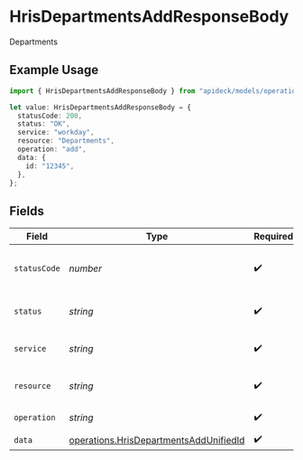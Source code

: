 # HrisDepartmentsAddResponseBody

Departments

## Example Usage

```typescript
import { HrisDepartmentsAddResponseBody } from "apideck/models/operations";

let value: HrisDepartmentsAddResponseBody = {
  statusCode: 200,
  status: "OK",
  service: "workday",
  resource: "Departments",
  operation: "add",
  data: {
    id: "12345",
  },
};
```

## Fields

| Field                                                                                            | Type                                                                                             | Required                                                                                         | Description                                                                                      | Example                                                                                          |
| ------------------------------------------------------------------------------------------------ | ------------------------------------------------------------------------------------------------ | ------------------------------------------------------------------------------------------------ | ------------------------------------------------------------------------------------------------ | ------------------------------------------------------------------------------------------------ |
| `statusCode`                                                                                     | *number*                                                                                         | :heavy_check_mark:                                                                               | HTTP Response Status Code                                                                        | 200                                                                                              |
| `status`                                                                                         | *string*                                                                                         | :heavy_check_mark:                                                                               | HTTP Response Status                                                                             | OK                                                                                               |
| `service`                                                                                        | *string*                                                                                         | :heavy_check_mark:                                                                               | Apideck ID of service provider                                                                   | workday                                                                                          |
| `resource`                                                                                       | *string*                                                                                         | :heavy_check_mark:                                                                               | Unified API resource name                                                                        | Departments                                                                                      |
| `operation`                                                                                      | *string*                                                                                         | :heavy_check_mark:                                                                               | Operation performed                                                                              | add                                                                                              |
| `data`                                                                                           | [operations.HrisDepartmentsAddUnifiedId](../../models/operations/hrisdepartmentsaddunifiedid.md) | :heavy_check_mark:                                                                               | N/A                                                                                              |                                                                                                  |